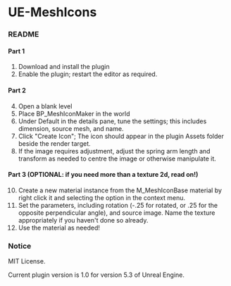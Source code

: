 # UE-MeshIcons

### README

#### Part 1

1. Download and install the plugin
2. Enable the plugin; restart the editor as required.

#### Part 2

4. Open a blank level
5. Place BP_MeshIconMaker in the world
6. Under Default in the details pane, tune the settings; this includes dimension, source mesh, and name.
7. Click "Create Icon"; The icon should appear in the plugin Assets folder beside the render target.
8. If the image requires adjustment, adjust the spring arm length and transform as needed to centre the image or otherwise manipulate it.

#### Part 3 (OPTIONAL: if you need more than a texture 2d, read on!)

10. Create a new material instance from the M_MeshIconBase material by right click it and selecting the option in the context menu.
11. Set the parameters, including rotation (-.25 for rotated, or .25 for the opposite perpendicular angle), and source image. Name the texture appropriately if you haven't done so already.
13. Use the material as needed!

### Notice
MIT License. 

Current plugin version is 1.0 for version 5.3 of Unreal Engine.
